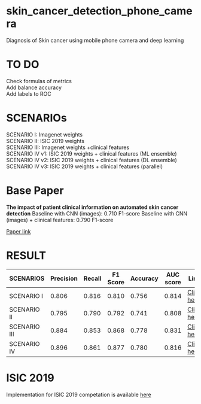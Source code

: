 # skin_cancer_detection_phone_camera
Diagnosis of Skin cancer using mobile phone camera and deep learning
# TO DO
Check formulas of metrics  
Add balance accuracy  
Add labels to ROC  

# SCENARIOs
SCENARIO I: Imagenet weights  
SCENARIO II: ISIC 2019 weights  
SCENARIO III: Imagenet weights +clinical features  
SCENARIO IV v1: ISIC 2019 weights + clinical features (ML ensemble)  
SCENARIO IV v2: ISIC 2019 weights + clinical features (DL ensemble)  
SCENARIO IV v3: ISIC 2019 weights + clinical features (parallel)  

# Base Paper
**The impact of patient clinical information on automated skin cancer detection**
Baseline with CNN (images): 0.710 F1-score
Baseline with CNN (images) + clinical features: 0.790 F1-score

<a href="https://www.sciencedirect.com/science/article/pii/S0010482519304019?via%3Dihub">Paper link</a>

# RESULT

<table>
<thead>
  <tr>
    <th>SCENARIOS</th>
    <th>Precision</th>
    <th>Recall</th>
    <th>F1 Score</th>
    <th>Accuracy</th>
    <th>AUC score</th>
    <th>Link</th>
  </tr>
</thead>
<tbody>
  <tr>
    <td>SCENARIO I</td>
    <td>0.806</td>
    <td>0.816</td>
    <td>0.810</td>
    <td>0.756</td>
    <td>0.814</td>
    <td><a href="https://github.com/talhaanwarch/skin_cancer_detection_phone_camera/blob/master/base_model.ipynb">Click here</a></td>
  </tr>
  <tr>
    <td>SCENARIO II</td>
    <td>0.795</td>
    <td>0.790</td>
    <td>0.792</td>
    <td>0.741</td>
    <td>0.808</td>
    <td><a href="https://github.com/talhaanwarch/skin_cancer_detection_phone_camera/blob/master/Scenario_II.ipynb">Click here</a></td>
  </tr>
  <tr>
    <td>SCENARIO III</td>
    <td>0.884</td>
    <td>0.853</td>
    <td>0.868</td>
    <td>0.778</td>
    <td>0.831</td>
    <td><a href="https://github.com/talhaanwarch/skin_cancer_detection_phone_camera/blob/master/Scenario_III.ipynb">Click here</a></td>
  </tr>
  <tr>
    <td>SCENARIO IV</td>
    <td>0.896</td>
    <td>0.861</td>
    <td>0.877</td>
    <td>0.780</td>
    <td>0.816</td>
    <td><a href="https://github.com/talhaanwarch/skin_cancer_detection_phone_camera/blob/master/Scenario_IV.ipynb">Click here</a></td>
  </tr>
</tbody>
</table>

# ISIC 2019  
Implementation for ISIC 2019 competation is available [here](https://github.com/talhaanwarch/ISIC2K19)

